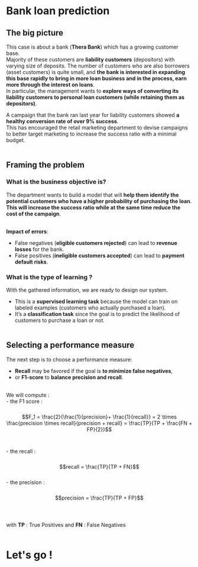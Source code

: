 # Bank loan prediction
## The big picture
This case is about a bank (**Thera Bank**) which has a growing customer base. <br>
Majority of these customers are **liability customers** (depositors) with varying size of deposits.
The number of customers who are also borrowers (asset customers) is quite small, and **the bank is interested in expanding this base rapidly to bring in more loan business and in the process, earn more through the interest on loans**. <br>
In particular, the management wants to **explore ways of converting its liability customers to personal loan customers (while retaining them as depositors)**. <br>

A campaign that the bank ran last year for liability customers showed **a healthy conversion rate of over 9% success**. <br>
This has encouraged the retail marketing department to devise campaigns to better target marketing to increase the success ratio with a minimal budget.<br><br>

## Framing the problem
### What is the business objective is?
The department wants to build a model that will **help them identify the potential customers who have a higher probability of purchasing the loan**.<br>
**This will increase the success ratio while at the same time reduce the cost of the campaign**.<br><br>

**Impact of errors**: <br>
- False negatives (**eligible customers rejected**) can lead to **revenue losses** for the bank.<br>
- False positives (**ineligible customers accepted**) can lead to **payment default risks**.<br>

### What is the type of learning ?
With the gathered information, we are ready to design our system.<br>
- This is a **supervised learning task** because the model can train on labeled examples (customers who actually purchased a loan). <br>
- It’s a **classification task** since the goal is to predict the likelihood of customers to purchase a loan or not. <br><br>

## Selecting a performance measure
The next step is to choose a performance measure: <br>
- **Recall** may be favored if the goal is **to minimize false negatives**, <br>
- or **F1-score** to **balance precision and recall**.<br><br>

We will compute : <br>
    - the F1 score : <br><br>
    $$F_1  = \frac{2}{\frac{1}{precision}+ \frac{1}{recall}} = 2 \times \frac{precision \times recall}{precision + recall} = \frac{TP}{TP +  \frac{FN + FP}{2}}$$ <br><br>
    - the recall : <br><br>
      $$recall  = \frac{TP}{TP + FN}$$ <br>
    - the precision : <br><br>
      $$precision  = \frac{TP}{TP + FP}$$<br><br>

with **TP** : True Positives and **FN** : False Negatives<br><br>

# Let's go !
